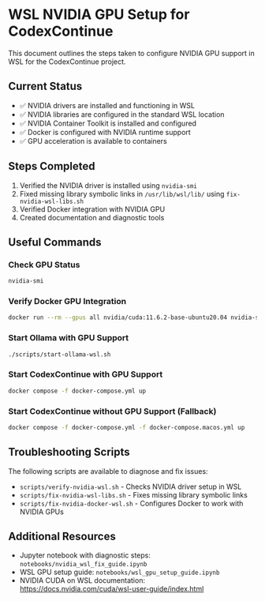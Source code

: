 # WSL NVIDIA GPU Setup for CodexContinue

This document outlines the steps taken to configure NVIDIA GPU support in WSL for the CodexContinue project.

## Current Status

- ✅ NVIDIA drivers are installed and functioning in WSL
- ✅ NVIDIA libraries are configured in the standard WSL location
- ✅ NVIDIA Container Toolkit is installed and configured
- ✅ Docker is configured with NVIDIA runtime support
- ✅ GPU acceleration is available to containers

## Steps Completed

1. Verified the NVIDIA driver is installed using `nvidia-smi`
2. Fixed missing library symbolic links in `/usr/lib/wsl/lib/` using `fix-nvidia-wsl-libs.sh`
3. Verified Docker integration with NVIDIA GPU
4. Created documentation and diagnostic tools

## Useful Commands

### Check GPU Status
```bash
nvidia-smi
```

### Verify Docker GPU Integration
```bash
docker run --rm --gpus all nvidia/cuda:11.6.2-base-ubuntu20.04 nvidia-smi
```

### Start Ollama with GPU Support
```bash
./scripts/start-ollama-wsl.sh
```

### Start CodexContinue with GPU Support
```bash
docker compose -f docker-compose.yml up
```

### Start CodexContinue without GPU Support (Fallback)
```bash
docker compose -f docker-compose.yml -f docker-compose.macos.yml up
```

## Troubleshooting Scripts

The following scripts are available to diagnose and fix issues:

- `scripts/verify-nvidia-wsl.sh` - Checks NVIDIA driver setup in WSL
- `scripts/fix-nvidia-wsl-libs.sh` - Fixes missing library symbolic links
- `scripts/fix-nvidia-docker-wsl.sh` - Configures Docker to work with NVIDIA GPUs

## Additional Resources

- Jupyter notebook with diagnostic steps: `notebooks/nvidia_wsl_fix_guide.ipynb`
- WSL GPU setup guide: `notebooks/wsl_gpu_setup_guide.ipynb`
- NVIDIA CUDA on WSL documentation: https://docs.nvidia.com/cuda/wsl-user-guide/index.html
